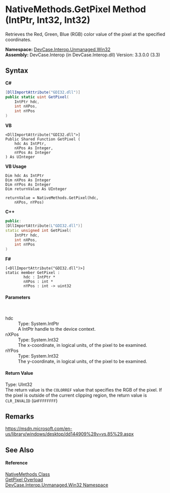 # NativeMethods.GetPixel Method (IntPtr, Int32, Int32)
 

Retrieves the Red, Green, Blue (RGB) color value of the pixel at the specified coordinates.

**Namespace:**&nbsp;<a href="N_DevCase_Interop_Unmanaged_Win32">DevCase.Interop.Unmanaged.Win32</a><br />**Assembly:**&nbsp;DevCase.Interop (in DevCase.Interop.dll) Version: 3.3.0.0 (3.3)

## Syntax

**C#**<br />
``` C#
[DllImportAttribute("GDI32.dll")]
public static uint GetPixel(
	IntPtr hdc,
	int nXPos,
	int nYPos
)
```

**VB**<br />
``` VB
<DllImportAttribute("GDI32.dll">]
Public Shared Function GetPixel ( 
	hdc As IntPtr,
	nXPos As Integer,
	nYPos As Integer
) As UInteger
```

**VB Usage**<br />
``` VB Usage
Dim hdc As IntPtr
Dim nXPos As Integer
Dim nYPos As Integer
Dim returnValue As UInteger

returnValue = NativeMethods.GetPixel(hdc, 
	nXPos, nYPos)
```

**C++**<br />
``` C++
public:
[DllImportAttribute(L"GDI32.dll")]
static unsigned int GetPixel(
	IntPtr hdc, 
	int nXPos, 
	int nYPos
)
```

**F#**<br />
``` F#
[<DllImportAttribute("GDI32.dll")>]
static member GetPixel : 
        hdc : IntPtr * 
        nXPos : int * 
        nYPos : int -> uint32 

```


#### Parameters
&nbsp;<dl><dt>hdc</dt><dd>Type: System.IntPtr<br />A IntPtr handle to the device context.</dd><dt>nXPos</dt><dd>Type: System.Int32<br />The x-coordinate, in logical units, of the pixel to be examined.</dd><dt>nYPos</dt><dd>Type: System.Int32<br />The y-coordinate, in logical units, of the pixel to be examined.</dd></dl>

#### Return Value
Type: UInt32<br />The return value is the `COLORREF` value that specifies the RGB of the pixel. If the pixel is outside of the current clipping region, the return value is `CLR_INVALID` (`&HFFFFFFFF`)

## Remarks
<a href="https://msdn.microsoft.com/en-us/library/windows/desktop/dd144909%28v=vs.85%29.aspx" target="_blank">https://msdn.microsoft.com/en-us/library/windows/desktop/dd144909%28v=vs.85%29.aspx</a>

## See Also


#### Reference
<a href="T_DevCase_Interop_Unmanaged_Win32_NativeMethods">NativeMethods Class</a><br /><a href="Overload_DevCase_Interop_Unmanaged_Win32_NativeMethods_GetPixel">GetPixel Overload</a><br /><a href="N_DevCase_Interop_Unmanaged_Win32">DevCase.Interop.Unmanaged.Win32 Namespace</a><br />